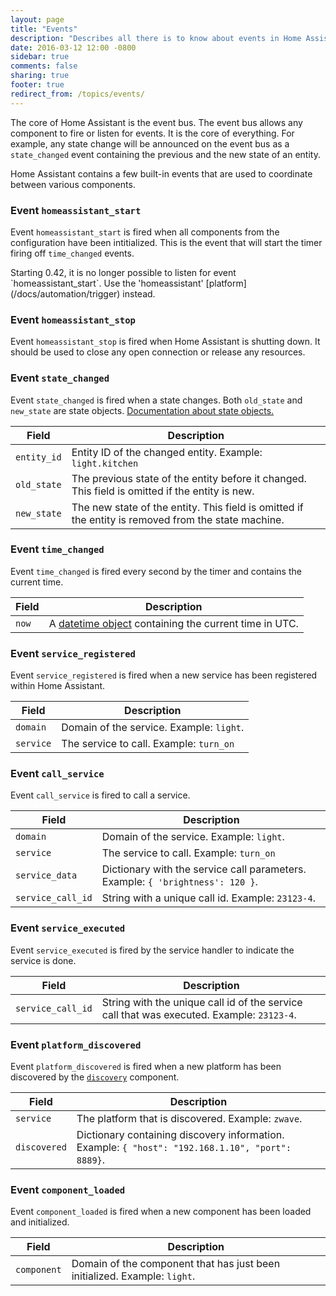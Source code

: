 ```yaml
---
layout: page
title: "Events"
description: "Describes all there is to know about events in Home Assistant."
date: 2016-03-12 12:00 -0800
sidebar: true
comments: false
sharing: true
footer: true
redirect_from: /topics/events/
---
```


The core of Home Assistant is the event bus. The event bus allows any component to fire or listen for events. It is the core of everything. For example, any state change will be announced on the event bus as a `state_changed` event containing the previous and the new state of an entity.

Home Assistant contains a few built-in events that are used to coordinate between various components.

### Event `homeassistant_start`
Event `homeassistant_start` is fired when all components from the configuration have been intitialized. This is the event that will start the timer firing off `time_changed` events.

<p class='note warning'>
  Starting 0.42, it is no longer possible to listen for event `homeassistant_start`. Use the 'homeassistant' [platform](/docs/automation/trigger) instead.
</p>

### Event `homeassistant_stop`
Event `homeassistant_stop` is fired when Home Assistant is shutting down. It should be used to close any open connection or release any resources.


### Event `state_changed`
Event `state_changed` is fired when a state changes. Both `old_state` and `new_state` are state objects. [Documentation about state objects.](/topics/state_object/)

Field | Description
----- | -----------
`entity_id` | Entity ID of the changed entity. Example: `light.kitchen`
`old_state` | The previous state of the entity before it changed. This field is omitted if the entity is new.
`new_state` | The new state of the entity. This field is omitted if the entity is removed from the state machine.


### Event `time_changed`
Event `time_changed` is fired every second by the timer and contains the current time.

Field | Description
----- | -----------
`now` | A [datetime object](https://docs.python.org/3.4/library/datetime.html#datetime.datetime) containing the current time in UTC.


### Event `service_registered`
Event `service_registered` is fired when a new service has been registered within Home Assistant.

Field | Description
----- | -----------
`domain` | Domain of the service. Example: `light`.
`service` | The service to call. Example: `turn_on`


### Event `call_service`
Event `call_service` is fired to call a service.

Field | Description
----- | -----------
`domain` | Domain of the service. Example: `light`.
`service` | The service to call. Example: `turn_on`
`service_data` | Dictionary with the service call parameters. Example: `{ 'brightness': 120 }`.
`service_call_id` | String with a unique call id. Example: `23123-4`.


### Event `service_executed`
Event `service_executed` is fired by the service handler to indicate the service is done.

Field | Description
----- | -----------
`service_call_id` | String with the unique call id of the service call that was executed. Example: `23123-4`.


### Event `platform_discovered`
Event `platform_discovered` is fired when a new platform has been discovered by the [`discovery`](/components/discovery/) component.

Field | Description
----- | -----------
`service` | The platform that is discovered. Example: `zwave`.
`discovered` | Dictionary containing discovery information. Example: `{ "host": "192.168.1.10", "port": 8889}`.


### Event `component_loaded`
Event `component_loaded` is fired when a new component has been loaded and initialized.

Field | Description
----- | -----------
`component` | Domain of the component that has just been initialized. Example: `light`.
